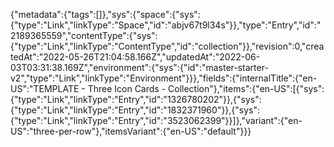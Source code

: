 {"metadata":{"tags":[]},"sys":{"space":{"sys":{"type":"Link","linkType":"Space","id":"abjv67t9l34s"}},"type":"Entry","id":"2189365559","contentType":{"sys":{"type":"Link","linkType":"ContentType","id":"collection"}},"revision":0,"createdAt":"2022-05-26T21:04:58.166Z","updatedAt":"2022-06-03T03:31:38.169Z","environment":{"sys":{"id":"master-starter-v2","type":"Link","linkType":"Environment"}}},"fields":{"internalTitle":{"en-US":"TEMPLATE - Three Icon Cards - Collection"},"items":{"en-US":[{"sys":{"type":"Link","linkType":"Entry","id":"1326780202"}},{"sys":{"type":"Link","linkType":"Entry","id":"1832371960"}},{"sys":{"type":"Link","linkType":"Entry","id":"3523062399"}}]},"variant":{"en-US":"three-per-row"},"itemsVariant":{"en-US":"default"}}}